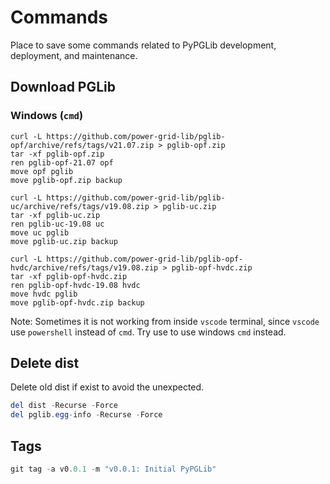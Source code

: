 # Commands

Place to save some commands related to PyPGLib development, deployment, and maintenance.

## Download PGLib

### Windows (`cmd`)

```plaintext
curl -L https://github.com/power-grid-lib/pglib-opf/archive/refs/tags/v21.07.zip > pglib-opf.zip
tar -xf pglib-opf.zip
ren pglib-opf-21.07 opf
move opf pglib
move pglib-opf.zip backup
```

```plaintext
curl -L https://github.com/power-grid-lib/pglib-uc/archive/refs/tags/v19.08.zip > pglib-uc.zip
tar -xf pglib-uc.zip
ren pglib-uc-19.08 uc
move uc pglib
move pglib-uc.zip backup
```

```plaintext
curl -L https://github.com/power-grid-lib/pglib-opf-hvdc/archive/refs/tags/v19.08.zip > pglib-opf-hvdc.zip
tar -xf pglib-opf-hvdc.zip
ren pglib-opf-hvdc-19.08 hvdc
move hvdc pglib
move pglib-opf-hvdc.zip backup
```

Note: Sometimes it is not working from inside `vscode` terminal, since `vscode` use `powershell` instead of `cmd`. Try use to use windows `cmd` instead.

<!-- 
TODO: 
    1. Powershell command for curl and tar
 -->


## Delete dist

Delete old dist if exist to avoid the unexpected.

```powershell
del dist -Recurse -Force
del pglib.egg-info -Recurse -Force
```

## Tags

```powershell
git tag -a v0.0.1 -m "v0.0.1: Initial PyPGLib"
```
